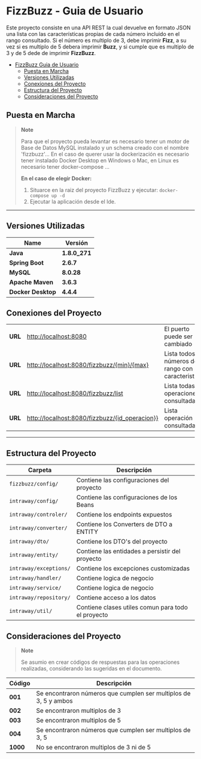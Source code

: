 # FizzBuzz - Guia de Usuario

Este proyecto consiste en una API REST la cual devuelve en formato JSON una lista con las características propias de cada número incluido en el rango consultado.
Si el número es multiplo de 3, debe imprimir __Fizz__, a su vez si es multiplo de 5 debera imprimir __Buzz__, y si cumple que es multiplo de 3 y de 5 dede de imprimir __FizzBuzz__.


- [FizzBuzz  Guia de Usuario](#fizzbuzz-user-guide)
  - [Puesta en Marcha](#primer-paso)
  - [Versiones Utilizadas](#versiones-utilizadas)
  - [Conexiones del Proyecto](#conexiones-del-proyecto)
  - [Estructura del Proyecto](#project-structure)
  - [Consideraciones del Proyecto](#consideraciones-del-proyecto)


## Puesta en Marcha

> __Note__
>
> Para que el proyecto pueda levantar es necesario tener un motor de Base de Datos MySQL instalado y un schema creado con el nombre 'fizzbuzz'...
> En el caso de querer usar la dockerización es necesario tener instalado Docker Desktop en Windows o Mac, en Linux es necesario tener docker-compose ...
> 
>
>
>__En el caso de elegir Docker:__
>
>   1) Situarce en la raiz del proyecto FizzBuzz y ejecutar: `docker-compose up -d`																							
>   2) Ejecutar la aplicación desde el Ide.
>   
---

>

## Versiones Utilizadas

| Name               | Versión       
| ------------------ | ------------- | 
| __Java__           | __1.8.0_271__ | 
| __Spring Boot__    | __2.6.7__     | 
| __MySQL__          | __8.0.28__    | 
| __Apache Maven__   | __3.6.3__     |
| __Docker Desktop__ | __4.4.4__     | 


## Conexiones del Proyecto

|              |                                                         |                                                                                                                      |
| ------------ | ------------------------------------------------------- | -------------------------------------------------------------------------------------------------------------------- |
| __URL__      | <http://localhost:8080>                                 | El puerto puede ser cambiado                                                                                         |
| __URL__      | <http://localhost:8080/fizzbuzz/{min}/{max}>            | Lista todos los números del rango con sus caracteristicas                                                            |
| __URL__      | <http://localhost:8080/fizzbuzz/list>                   | Lista todas las operaciones consultadas                                                                              |
| __URL__      | <http://localhost:8080/fizzbuzz/{id_operacion}}>        | Lista operación consultada                                                                                           |


---

## Estructura del Proyecto

| Carpeta                                                                              | Descripción                                                                                    |
| -----------------------------------------------------------------------------------  | ---------------------------------------------------------------------------------------------- |
| `fizzbuzz/config/`                                                                   | Contiene las configuraciones del proyecto                                                      |
| `intraway/config/`                                                                   | Contiene las configuraciones de los Beans                                                      |
| `intraway/controler/`                                                                | Contiene los endpoints expuestos                                                               |
| `intraway/converter/`                                                                | Contiene los Converters de DTO a ENTITY                                                        |
| `intraway/dto/`                                                                      | Contiene los DTO's del proyecto                                                                |
| `intraway/entity/`                                                                   | Contiene las entidades a persistir del proyecto                                                |
| `intraway/exceptions/`                                                               | Contiene los excepciones customizadas                                                          |
| `intraway/handler/`                                                                  | Contiene logica de negocio                                                                     |
| `intraway/service/`                                                                  | Contiene logica de negocio                                                                     |
| `intraway/repository/`                                                               | Contiene acceso a los datos                                                                    |
| `intraway/util/`                                                                     | Contiene clases utiles comun para todo el proyecto                                             |


## Consideraciones del Proyecto

> __Note__
>
> Se asumio en crear códigos de respuestas para las operaciones realizadas, considerando las sugeridas en el documento.
>

| Código             | Descripción       
| ------------------ | ------------- | 
| __001__            | Se encontraron números que cumplen ser multiplos de 3, 5 y ambos | 
| __002__            | Se encontraron multiplos de 3                                    | 
| __003__            | Se encontraron multiplos de 5                                    | 
| __004__            | Se encontraron números que cumplen ser multiplos de 3, 5         |
| __1000__           | No se encontraron multiplos de 3 ni de 5                         | 


